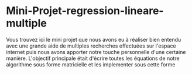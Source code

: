 # Mini-Projet-regression-lineare-multiple
Vous trouvez ici le mini projet que nous avons eu à réaliser bien entendu avec une grande aide de multiples recherches effectuées sur l'espace internet puis nous avons apporter notre touche personnelle d'une certaine manière.
L'objectif principale était d'écrire toutes les équations de notre algorithme sous forme matricielle et les implementer sous cette forme
